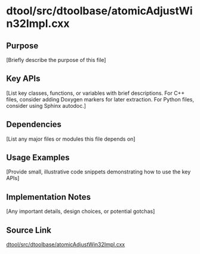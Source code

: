 # dtool/src/dtoolbase/atomicAdjustWin32Impl.cxx

## Purpose
[Briefly describe the purpose of this file]

## Key APIs
[List key classes, functions, or variables with brief descriptions.
For C++ files, consider adding Doxygen markers for later extraction.
For Python files, consider using Sphinx autodoc.]

## Dependencies
[List any major files or modules this file depends on]

## Usage Examples
[Provide small, illustrative code snippets demonstrating how to use the key APIs]

## Implementation Notes
[Any important details, design choices, or potential gotchas]

## Source Link
[dtool/src/dtoolbase/atomicAdjustWin32Impl.cxx](link_to_source_repository/dtool/src/dtoolbase/atomicAdjustWin32Impl.cxx)
